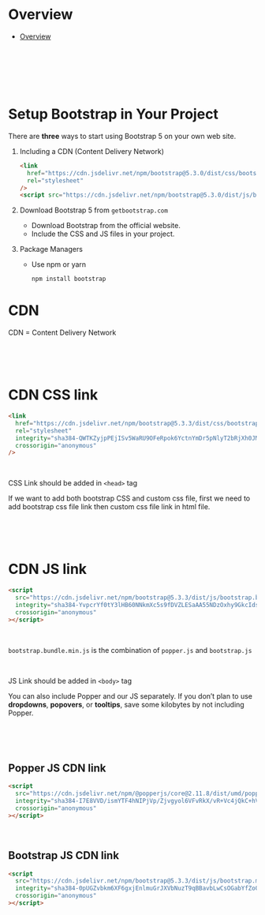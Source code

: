 # Overview

- [Overview](#overview)

&nbsp;

&nbsp;

&nbsp;

#  Setup Bootstrap in Your Project

There are **three** ways to start using Bootstrap 5 on your own web site.

1. Including a CDN (Content Delivery Network)

   ```html
   <link
     href="https://cdn.jsdelivr.net/npm/bootstrap@5.3.0/dist/css/bootstrap.min.css"
     rel="stylesheet"
   />
   <script src="https://cdn.jsdelivr.net/npm/bootstrap@5.3.0/dist/js/bootstrap.bundle.min.js"></script>
   ```

2. Download Bootstrap 5 from `getbootstrap.com`

   - Download Bootstrap from the official website.
   - Include the CSS and JS files in your project.

3. Package Managers

   - Use npm or yarn

     ```bash
     npm install bootstrap
     ```
     
# CDN

CDN = Content Delivery Network

&nbsp;

&nbsp;

# CDN CSS link

```html
<link
  href="https://cdn.jsdelivr.net/npm/bootstrap@5.3.3/dist/css/bootstrap.min.css"
  rel="stylesheet"
  integrity="sha384-QWTKZyjpPEjISv5WaRU9OFeRpok6YctnYmDr5pNlyT2bRjXh0JMhjY6hW+ALEwIH"
  crossorigin="anonymous"
/>
```

&nbsp;

CSS Link should be added in `<head>` tag

If we want to add both bootstrap CSS and custom css file, first we need to add bootstrap css file link then custom css file link in html file.

&nbsp;

&nbsp;

# CDN JS link

```html
<script
  src="https://cdn.jsdelivr.net/npm/bootstrap@5.3.3/dist/js/bootstrap.bundle.min.js"
  integrity="sha384-YvpcrYf0tY3lHB60NNkmXc5s9fDVZLESaAA55NDzOxhy9GkcIdslK1eN7N6jIeHz"
  crossorigin="anonymous"
></script>
```

&nbsp;

`bootstrap.bundle.min.js` is the combination of `popper.js` and `bootstrap.js`

&nbsp;

JS Link should be added in `<body>` tag

You can also include Popper and our JS separately. If you don’t plan to use **dropdowns**, **popovers**, or **tooltips**, save some kilobytes by not including Popper.

&nbsp;

&nbsp;

## Popper JS CDN link

```html
<script
  src="https://cdn.jsdelivr.net/npm/@popperjs/core@2.11.8/dist/umd/popper.min.js"
  integrity="sha384-I7E8VVD/ismYTF4hNIPjVp/Zjvgyol6VFvRkX/vR+Vc4jQkC+hVqc2pM8ODewa9r"
  crossorigin="anonymous"
></script>
```

&nbsp;

## Bootstrap JS CDN link

```html
<script
  src="https://cdn.jsdelivr.net/npm/bootstrap@5.3.3/dist/js/bootstrap.min.js"
  integrity="sha384-0pUGZvbkm6XF6gxjEnlmuGrJXVbNuzT9qBBavbLwCsOGabYfZo0T0to5eqruptLy"
  crossorigin="anonymous"
></script>
```

&nbsp;

&nbsp;

&nbsp;

&nbsp;

